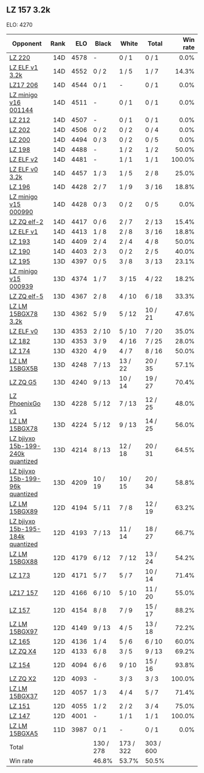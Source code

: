 ## LZ 157 3.2k ##

ELO: 4270

Opponent | Rank | ELO | Black | White | Total | Win rate
---------|-----:|----:|-------|-------|-------|-------:
[LZ 220](LZ%20220.md) | 14D | 4578 | - | 0 / 1 | 0 / 1 | 0.0%
[LZ ELF v1 3.2k](LZ%20ELF%20v1%203.2k.md) | 14D | 4552 | 0 / 2 | 1 / 5 | 1 / 7 | 14.3%
[LZ17 206](LZ17%20206.md) | 14D | 4544 | 0 / 1 | - | 0 / 1 | 0.0%
[LZ minigo v16 001144](LZ%20minigo%20v16%20001144.md) | 14D | 4511 | - | 0 / 1 | 0 / 1 | 0.0%
[LZ 212](LZ%20212.md) | 14D | 4507 | - | 0 / 1 | 0 / 1 | 0.0%
[LZ 202](LZ%20202.md) | 14D | 4506 | 0 / 2 | 0 / 2 | 0 / 4 | 0.0%
[LZ 200](LZ%20200.md) | 14D | 4494 | 0 / 3 | 0 / 2 | 0 / 5 | 0.0%
[LZ 198](LZ%20198.md) | 14D | 4488 | - | 1 / 2 | 1 / 2 | 50.0%
[LZ ELF v2](LZ%20ELF%20v2.md) | 14D | 4481 | - | 1 / 1 | 1 / 1 | 100.0%
[LZ ELF v0 3.2k](LZ%20ELF%20v0%203.2k.md) | 14D | 4457 | 1 / 3 | 1 / 5 | 2 / 8 | 25.0%
[LZ 196](LZ%20196.md) | 14D | 4428 | 2 / 7 | 1 / 9 | 3 / 16 | 18.8%
[LZ minigo v15 000990](LZ%20minigo%20v15%20000990.md) | 14D | 4428 | 0 / 3 | 0 / 2 | 0 / 5 | 0.0%
[LZ ZQ elf-2](LZ%20ZQ%20elf-2.md) | 14D | 4417 | 0 / 6 | 2 / 7 | 2 / 13 | 15.4%
[LZ ELF v1](LZ%20ELF%20v1.md) | 14D | 4413 | 1 / 8 | 2 / 8 | 3 / 16 | 18.8%
[LZ 193](LZ%20193.md) | 14D | 4409 | 2 / 4 | 2 / 4 | 4 / 8 | 50.0%
[LZ 190](LZ%20190.md) | 14D | 4403 | 2 / 3 | 0 / 2 | 2 / 5 | 40.0%
[LZ 195](LZ%20195.md) | 13D | 4397 | 0 / 5 | 3 / 8 | 3 / 13 | 23.1%
[LZ minigo v15 000939](LZ%20minigo%20v15%20000939.md) | 13D | 4374 | 1 / 7 | 3 / 15 | 4 / 22 | 18.2%
[LZ ZQ elf-5](LZ%20ZQ%20elf-5.md) | 13D | 4367 | 2 / 8 | 4 / 10 | 6 / 18 | 33.3%
[LZ LM 15BGX78 3.2k](LZ%20LM%2015BGX78%203.2k.md) | 13D | 4362 | 5 / 9 | 5 / 12 | 10 / 21 | 47.6%
[LZ ELF v0](LZ%20ELF%20v0.md) | 13D | 4353 | 2 / 10 | 5 / 10 | 7 / 20 | 35.0%
[LZ 182](LZ%20182.md) | 13D | 4353 | 3 / 9 | 4 / 16 | 7 / 25 | 28.0%
[LZ 174](LZ%20174.md) | 13D | 4320 | 4 / 9 | 4 / 7 | 8 / 16 | 50.0%
[LZ LM 15BGX5B](LZ%20LM%2015BGX5B.md) | 13D | 4248 | 7 / 13 | 13 / 22 | 20 / 35 | 57.1%
[LZ ZQ G5](LZ%20ZQ%20G5.md) | 13D | 4240 | 9 / 13 | 10 / 14 | 19 / 27 | 70.4%
[LZ PhoenixGo v1](LZ%20PhoenixGo%20v1.md) | 13D | 4228 | 5 / 12 | 7 / 13 | 12 / 25 | 48.0%
[LZ LM 15BGX78](LZ%20LM%2015BGX78.md) | 13D | 4224 | 5 / 12 | 9 / 13 | 14 / 25 | 56.0%
[LZ bjiyxo 15b-199-240k quantized](LZ%20bjiyxo%2015b-199-240k%20quantized.md) | 13D | 4214 | 8 / 13 | 12 / 18 | 20 / 31 | 64.5%
[LZ bjiyxo 15b-199-96k quantized](LZ%20bjiyxo%2015b-199-96k%20quantized.md) | 13D | 4209 | 10 / 19 | 10 / 15 | 20 / 34 | 58.8%
[LZ LM 15BGX89](LZ%20LM%2015BGX89.md) | 12D | 4194 | 5 / 11 | 7 / 8 | 12 / 19 | 63.2%
[LZ bjiyxo 15b-195-184k quantized](LZ%20bjiyxo%2015b-195-184k%20quantized.md) | 12D | 4193 | 7 / 13 | 11 / 14 | 18 / 27 | 66.7%
[LZ LM 15BGX88](LZ%20LM%2015BGX88.md) | 12D | 4179 | 6 / 12 | 7 / 12 | 13 / 24 | 54.2%
[LZ 173](LZ%20173.md) | 12D | 4171 | 5 / 7 | 5 / 7 | 10 / 14 | 71.4%
[LZ17 157](LZ17%20157.md) | 12D | 4166 | 6 / 10 | 5 / 10 | 11 / 20 | 55.0%
[LZ 157](LZ%20157.md) | 12D | 4154 | 8 / 8 | 7 / 9 | 15 / 17 | 88.2%
[LZ LM 15BGX97](LZ%20LM%2015BGX97.md) | 12D | 4149 | 9 / 13 | 4 / 5 | 13 / 18 | 72.2%
[LZ 165](LZ%20165.md) | 12D | 4136 | 1 / 4 | 5 / 6 | 6 / 10 | 60.0%
[LZ ZQ X4](LZ%20ZQ%20X4.md) | 12D | 4133 | 6 / 8 | 3 / 5 | 9 / 13 | 69.2%
[LZ 154](LZ%20154.md) | 12D | 4094 | 6 / 6 | 9 / 10 | 15 / 16 | 93.8%
[LZ ZQ X2](LZ%20ZQ%20X2.md) | 12D | 4093 | - | 3 / 3 | 3 / 3 | 100.0%
[LZ LM 15BGX37](LZ%20LM%2015BGX37.md) | 12D | 4057 | 1 / 3 | 4 / 4 | 5 / 7 | 71.4%
[LZ 151](LZ%20151.md) | 12D | 4055 | 1 / 2 | 2 / 2 | 3 / 4 | 75.0%
[LZ 147](LZ%20147.md) | 12D | 4001 | - | 1 / 1 | 1 / 1 | 100.0%
[LZ LM 15BGXA5](LZ%20LM%2015BGXA5.md) | 11D | 3987 | 0 / 1 | - | 0 / 1 | 0.0%
Total | | | 130 / 278 | 173 / 322 | 303 / 600 | 
Win rate| | | 46.8% | 53.7% | 50.5% | 

